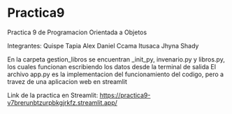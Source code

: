# Practica9
Practica 9 de Programacion Orientada a Objetos

Integrantes:
  Quispe Tapia Alex Daniel
  Ccama Itusaca Jhyna Shady


En la carpeta gestion_libros se encuentran _init_py, invenario.py y libros.py, los cuales funcionan escribiendo los datos desde la terminal de salida
El archivo app.py es la implementacion del funcionamiento del codigo, pero a travez de una aplicacion web en streamlit

Link de la practica en Streamlit: https://practica9-v7brerunbtzurpbkgjrkfz.streamlit.app/
